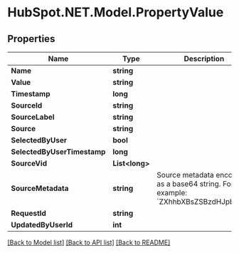 # HubSpot.NET.Model.PropertyValue

## Properties

Name | Type | Description | Notes
------------ | ------------- | ------------- | -------------
**Name** | **string** |  | 
**Value** | **string** |  | 
**Timestamp** | **long** |  | 
**SourceId** | **string** |  | 
**SourceLabel** | **string** |  | 
**Source** | **string** |  | 
**SelectedByUser** | **bool** |  | 
**SelectedByUserTimestamp** | **long** |  | 
**SourceVid** | **List&lt;long&gt;** |  | 
**SourceMetadata** | **string** | Source metadata encoded as a base64 string. For example: &#x60;ZXhhbXBsZSBzdHJpbmc&#x3D;&#x60; | 
**RequestId** | **string** |  | 
**UpdatedByUserId** | **int** |  | [optional] 

[[Back to Model list]](../README.md#documentation-for-models) [[Back to API list]](../README.md#documentation-for-api-endpoints) [[Back to README]](../README.md)

